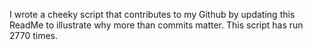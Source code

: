 I wrote a cheeky script that contributes to my Github by updating this ReadMe to illustrate why more than commits matter. This script has run 2770 times.